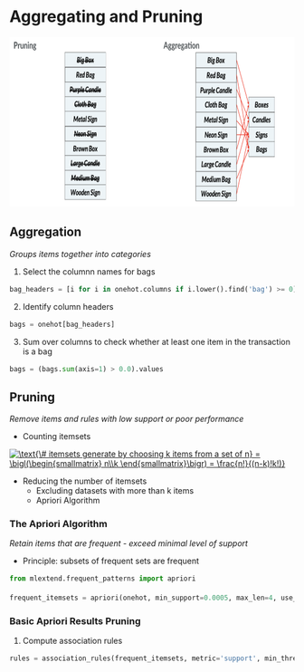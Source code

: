 # Aggregating and Pruning
<img src="pruning-and-aggregating.png" height="300px">

## Aggregation
_Groups items together into categories_

1. Select the columnn names for bags
```python
bag_headers = [i for i in onehot.columns if i.lower().find('bag') >= 0]
```

2. Identify column headers
```python
bags = onehot[bag_headers]
```

3. Sum over columns to check whether at least one item in the transaction is a bag
```python
bags = (bags.sum(axis=1) > 0.0).values
```

## Pruning
_Remove items and rules  with low support or poor performance_

- Counting itemsets

<a href="https://www.codecogs.com/eqnedit.php?latex=\inline&space;\text{\&hash;&space;itemsets&space;generate&space;by&space;choosing&space;k&space;items&space;from&space;a&space;set&space;of&space;n}&space;=&space;\bigl(\begin{smallmatrix}&space;n\\k&space;\end{smallmatrix}\bigr)&space;=&space;\frac{n!}{(n-k)!k!)}" target="_blank"><img src="https://latex.codecogs.com/svg.latex?\inline&space;\text{\&hash;&space;itemsets&space;generate&space;by&space;choosing&space;k&space;items&space;from&space;a&space;set&space;of&space;n}&space;=&space;\bigl(\begin{smallmatrix}&space;n\\k&space;\end{smallmatrix}\bigr)&space;=&space;\frac{n!}{(n-k)!k!)}" title="\text{\# itemsets generate by choosing k items from a set of n} = \bigl(\begin{smallmatrix} n\\k \end{smallmatrix}\bigr) = \frac{n!}{(n-k)!k!)}" /></a>

- Reducing the number of itemsets
  - Excluding datasets with more than k items
  - Apriori Algorithm

### The Apriori Algorithm
_Retain items that are frequent - exceed minimal level of support_
- Principle: subsets of frequent sets are frequent

```python
from mlextend.frequent_patterns import apriori

frequent_itemsets = apriori(onehot, min_support=0.0005, max_len=4, use_colnames=True)
```

### Basic Apriori Results Pruning
1. Compute association rules
```python
rules = association_rules(frequent_itemsets, metric='support', min_threshold=0.001)
```

